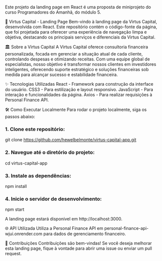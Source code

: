 Este projeto da landing page em React é uma proposta de miniprojeto do curso Programadores do Amanhã, do módulo 5.

🔶 Virtus Capital - Landing Page
Bem-vindo à landing page da Virtus Capital, desenvolvida com React. Este repositório contém o código-fonte da página, que foi projetada para oferecer uma experiência de navegação limpa e objetiva, destacando os principais serviços e diferenciais da Virtus Capital.

🏛️ Sobre a Virtus Capital
A Virtus Capital oferece consultoria financeira personalizada, focada em gerenciar a situação atual de cada cliente, controlando despesas e otimizando receitas. Com uma equipe global de especialistas, nosso objetivo é transformar nossos clientes em investidores inteligentes, oferecendo suporte estratégico e soluções financeiras sob medida para alcançar sucesso e estabilidade financeira.

✨ Tecnologias Utilizadas
React - Framework para construção da interface do usuário.
CSS3 - Para estilização e layout responsivo.
JavaScript - Para interação e funcionalidades da página.
Axios - Para realizar requisições à Personal Finance API.

🛠️ Como Executar Localmente
Para rodar o projeto localmente, siga os passos abaixo:

### 1. Clone este repositório:
git clone https://github.com/hewelbelmonte/virtus-capital-app.git

### 2. Navegue até o diretório do projeto:
cd virtus-capital-app

### 3. Instale as dependências:
npm install

### 4. Inicie o servidor de desenvolvimento:
npm start

A landing page estará disponível em http://localhost:3000.

🌐 API Utilizada
Utiliza a Personal Finance API em personal-finance-api-wjui.onrender.com para dados de gerenciamento financeiro.

🤝 Contribuições
Contribuições são bem-vindas! Se você deseja melhorar esta landing page, fique à vontade para abrir uma issue ou enviar um pull request.